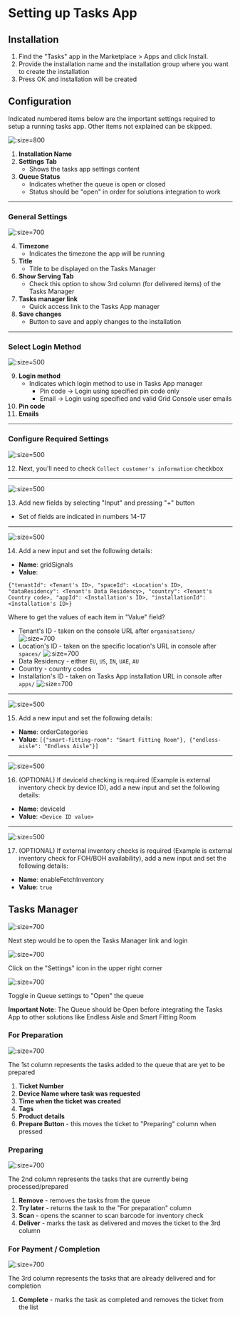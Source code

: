 # Setting up Tasks App

## Installation
1. Find the "Tasks" app in the Marketplace > Apps and click Install.
2. Provide the installation name and the installation group where you want to create the installation
3. Press OK and installation will be created

## Configuration
Indicated numbered items below are the important settings required to setup a running tasks app.
Other items not explained can be skipped.

![](/assets/header-tabs.png ":size=800")

1. **Installation Name**
2. **Settings Tab**
    - Shows the tasks app settings content
3. **Queue Status** 
    - Indicates whether the queue is open or closed
    - Status should be "open" in order for solutions integration to work

---
### General Settings
![](/assets/general-settings.png ":size=700")

4. **Timezone**
    - Indicates the timezone the app will be running
5. **Title** 
    - Title to be displayed on the Tasks Manager
6. **Show Serving Tab**
    - Check this option to show 3rd column (for delivered items) of the Tasks Manager
7. **Tasks manager link**
    - Quick access link to the Tasks App manager
8. **Save changes**
    - Button to save and apply changes to the installation

---
### Select Login Method
![](/assets/login-method.png ":size=500")

9. **Login method**
    - Indicates which login method to use in Tasks App manager
        - Pin code -> Login using specified pin code only
        - Email -> Login using specified and valid Grid Console user emails
10. **Pin code**
11. **Emails**

---

### Configure Required Settings
![](/assets/custom-settings-checkbox.png ":size=500")

12. Next, you'll need to check `Collect customer's information` checkbox
---
![](/assets/custom-settings-add-input.png ":size=500")

13. Add new fields by selecting "Input" and pressing "+" button
- Set of fields are indicated in numbers 14-17
---
![](/assets/custom-settings-gridSignals.png ":size=500")

14. Add a new input and set the following details:
- **Name**: gridSignals
- **Value**: 
```
{"tenantId": <Tenant's ID>, "spaceId": <Location's ID>, "dataResidency": <Tenant's Data Residency>, "country": <Tenant's Country code>, "appId": <Installation's ID>, "installationId": <Installation's ID>}
```

Where to get the values of each item in "Value" field?
- Tenant's ID - taken on the console URL after `organisations/`
![](/assets/url-tenantId.png ":size=700")
- Location's ID - taken on the specific location's URL in console after `spaces/`
![](/assets/url-locationId.png ":size=700")
- Data Residency - either `EU`, `US`, `IN`, `UAE`, `AU`
- Country - country codes
- Installation's ID - taken on Tasks App installation URL in console after `apps/`
![](/assets/url-installationId.png ":size=700")

---

![](/assets/custom-settings-order.png ":size=500")

15. Add a new input and set the following details:
- **Name**: orderCategories
- **Value**: `[{"smart-fitting-room": "Smart Fitting Room"}, {"endless-aisle": "Endless Aisle"}]`
---
![](/assets/custom-settings-deviceId.png ":size=500")

16. (OPTIONAL) If deviceId checking is required (Example is external inventory check by device ID), add a new input and set the following details:
- **Name**: deviceId
- **Value**: `<Device ID value>`
---
![](/assets/custom-settings-enableFetchInventory.png ":size=500")

17. (OPTIONAL) If external inventory checks is required (Example is external inventory check for FOH/BOH availability), add a new input and set the following details:
- **Name**: enableFetchInventory
- **Value**: `true`


## Tasks Manager
![](/assets/tasks-login.png ":size=700")

Next step would be to open the Tasks Manager link and login

![](/assets/tasks-header-setting.png ":size=700")

Click on the "Settings" icon in the upper right corner

![](/assets/tasks-settings.png ":size=700")

Toggle in Queue settings to "Open" the queue

**Important Note**: The Queue should be Open before integrating the Tasks App to other solutions like Endless Aisle and Smart Fitting Room

### For Preparation
![](/assets/tasks-for-preparation.png ":size=700")

The 1st column represents the tasks added to the queue that are yet to be prepared
1. **Ticket Number**
2. **Device Name where task was requested**
3. **Time when the ticket was created**
4. **Tags**
5. **Product details**
6. **Prepare Button** - this moves the ticket to "Preparing" column when pressed

### Preparing
![](/assets/tasks-preparing.png ":size=700")

The 2nd column represents the tasks that are currently being processed/prepared
1. **Remove** - removes the tasks from the queue
2. **Try later** - returns the task to the "For preparation" column
3. **Scan** - opens the scanner to scan barcode for inventory check
4. **Deliver** - marks the task as delivered and moves the ticket to the 3rd column

### For Payment / Completion
![](/assets/tasks-complete.png ":size=700")

The 3rd column represents the tasks that are already delivered and for completion
1. **Complete** - marks the task as completed and removes the ticket from the list